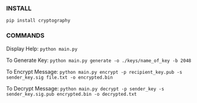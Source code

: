 ### INSTALL

`pip install cryptography`

### COMMANDS

Display Help: `python main.py`

To Generate Key:
`python main.py generate -o ./keys/name_of_key -b 2048`

To Encrypt Message:
`python main.py encrypt -p recipient_key.pub -s sender_key.sig file.txt -o encrypted.bin`

To Decrypt Message:
`python main.py decrypt -p sender_key -s sender_key.sig.pub encrypted.bin -o decrypted.txt`
